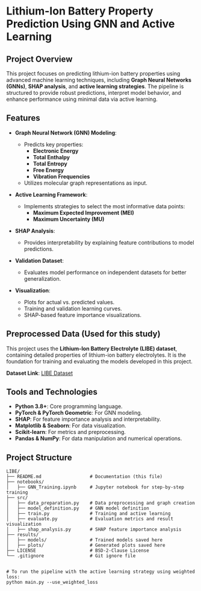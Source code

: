 # Lithium-Ion Battery Property Prediction Using GNN and Active Learning

## Project Overview

This project focuses on predicting lithium-ion battery properties using advanced machine learning techniques, including **Graph Neural Networks (GNNs)**, **SHAP analysis**, and **active learning strategies**. The pipeline is structured to provide robust predictions, interpret model behavior, and enhance performance using minimal data via active learning.

## Features

- **Graph Neural Network (GNN) Modeling**:
  - Predicts key properties:
    - **Electronic Energy**
    - **Total Enthalpy**
    - **Total Entropy**
    - **Free Energy**
    - **Vibration Frequencies**
  - Utilizes molecular graph representations as input.
  
- **Active Learning Framework**:
  - Implements strategies to select the most informative data points:
    - **Maximum Expected Improvement (MEI)**
    - **Maximum Uncertainty (MU)**

- **SHAP Analysis**:
  - Provides interpretability by explaining feature contributions to model predictions.
  
- **Validation Dataset**:
  - Evaluates model performance on independent datasets for better generalization.

- **Visualization**:
  - Plots for actual vs. predicted values.
  - Training and validation learning curves.
  - SHAP-based feature importance visualizations.

## Preprocessed Data (Used for this study)

This project uses the **Lithium-Ion Battery Electrolyte (LIBE) dataset**, containing detailed properties of lithium-ion battery electrolytes. It is the foundation for training and evaluating the models developed in this project.

**Dataset Link**: [LIBE Dataset](https://drive.google.com/drive/folders/1-gLGgO4IJUV73uG8xS2VqtipaGXenuTV?usp=sharing)

## Tools and Technologies

- **Python 3.8+**: Core programming language.
- **PyTorch & PyTorch Geometric**: For GNN modeling.
- **SHAP**: For feature importance analysis and interpretability.
- **Matplotlib & Seaborn**: For data visualization.
- **Scikit-learn**: For metrics and preprocessing.
- **Pandas & NumPy**: For data manipulation and numerical operations.

## Project Structure

```plaintext
LIBE/
├── README.md                  # Documentation (this file)
├── notebooks/
│   ├── GNN_Training.ipynb     # Jupyter notebook for step-by-step training
├── src/
│   ├── data_preparation.py    # Data preprocessing and graph creation
│   ├── model_definition.py    # GNN model definition
│   ├── train.py               # Training and active learning
│   ├── evaluate.py            # Evaluation metrics and result visualization
│   ├── shap_analysis.py       # SHAP feature importance analysis
├── results/
│   ├── models/                # Trained models saved here
│   ├── plots/                 # Generated plots saved here
├── LICENSE                    # BSD-2-Clause License
└── .gitignore                 # Git ignore file


# To run the pipeline with the active learning strategy using weighted loss:
python main.py --use_weighted_loss

